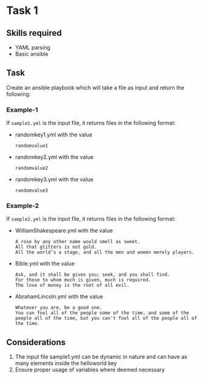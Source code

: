 # Task 1

## Skills required
- YAML parsing
- Basic ansible

## Task
Create an ansible playbook which will take a file as input and return the following:

### Example-1
If `sample1.yml` is the input file, it returns files in the following format:
- randomkey1.yml with the value
  ```
  randomvalue1
  ```
- randomkey2.yml with the value 
  ```
  randomvalue2
  ```
- randomkey3.yml with the value 
  ```
  randomvalue3
  ```

### Example-2
If `sample2.yml` is the input file, it returns files in the following format:
- WilliamShakespeare.yml with the value
  ```
  A rose by any other name would smell as sweet.
  All that glitters is not gold.	
  All the world’s a stage, and all the men and women merely players.	
  ```
- Bible.yml with the value
  ```
  Ask, and it shall be given you; seek, and you shall find.	
  For those to whom much is given, much is required.	
  The love of money is the root of all evil.	
  ```
- AbrahamLincoln.yml with the value
  ```
  Whatever you are, be a good one.	
  You can fool all of the people some of the time, and some of the people all of the time, but you can't fool all of the people all of the time.	
  ```

## Considerations
1. The input file sample1.yml can be dynamic in nature and can have as many elements inside the helloworld key
2. Ensure proper usage of variables where deemed necessary
